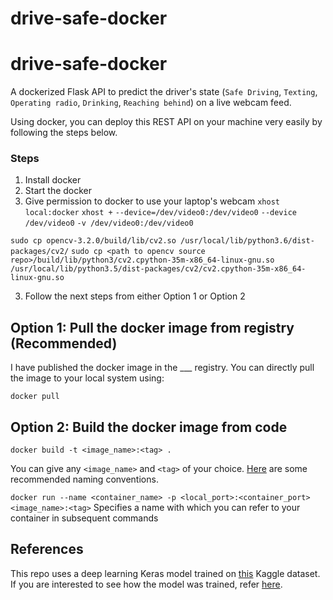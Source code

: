 # drive-safe-docker

# drive-safe-docker
A dockerized Flask API to predict the driver's state (`Safe Driving`, `Texting`, `Operating radio`, `Drinking`, `Reaching behind`) on a live webcam feed. 

Using docker, you can deploy this REST API on your machine very easily by following the steps below.

### Steps
1. Install docker
2. Start the docker 
3. Give permission to docker to use your laptop's webcam
`xhost local:docker` `xhost +`
`--device=/dev/video0:/dev/video0`
`--device /dev/video0`
`-v /dev/video0:/dev/video0`

`sudo cp opencv-3.2.0/build/lib/cv2.so /usr/local/lib/python3.6/dist-packages/cv2/`
`sudo cp <path to opencv source repo>/build/lib/python3/cv2.cpython-35m-x86_64-linux-gnu.so /usr/local/lib/python3.5/dist-packages/cv2/cv2.cpython-35m-x86_64-linux-gnu.so`

3. Follow the next steps from either Option 1 or Option 2

## Option 1: Pull the docker image from registry (Recommended)
I have published the docker image in the ___ registry. You can directly pull the image to your local system using:

`docker pull `


## Option 2: Build the docker image from code
`docker build -t <image_name>:<tag> .`

You can give any `<image_name>` and `<tag>` of your choice. [Here]() are some recommended naming conventions.

`docker run --name <container_name> -p <local_port>:<container_port> <image_name>:<tag>`
Specifies a name with which you can refer to your container in subsequent commands

## References
This repo uses a deep learning Keras model trained on [this]() Kaggle dataset. If you are interested to see how the model was trained, refer [here]().
